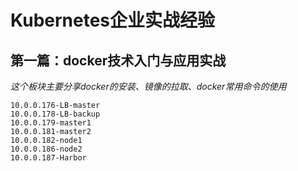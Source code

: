 # Kubernetes企业实战经验
## 第一篇：docker技术入门与应用实战
*这个板块主要分享docker的安装、镜像的拉取、docker常用命令的使用*
```
10.0.0.176-LB-master
10.0.0.178-LB-backup
10.0.0.179-master1
10.0.0.181-master2
10.0.0.182-node1
10.0.0.186-node2
10.0.0.187-Harbor
```
